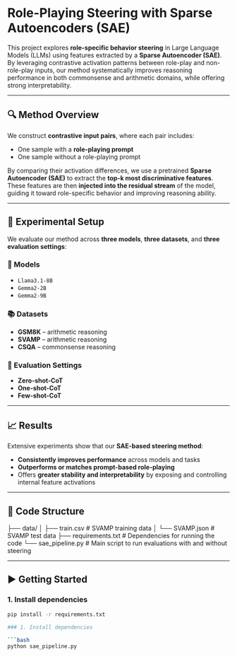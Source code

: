 # Role-Playing Steering with Sparse Autoencoders (SAE)

This project explores **role-specific behavior steering** in Large Language Models (LLMs) using features extracted by a **Sparse Autoencoder (SAE)**. By leveraging contrastive activation patterns between role-play and non-role-play inputs, our method systematically improves reasoning performance in both commonsense and arithmetic domains, while offering strong interpretability.

---

## 🔍 Method Overview

We construct **contrastive input pairs**, where each pair includes:

- One sample with a **role-playing prompt**
- One sample without a role-playing prompt

By comparing their activation differences, we use a pretrained **Sparse Autoencoder (SAE)** to extract the **top-k most discriminative features**. These features are then **injected into the residual stream** of the model, guiding it toward role-specific behavior and improving reasoning ability.

---

## 🧪 Experimental Setup

We evaluate our method across **three models**, **three datasets**, and **three evaluation settings**:

### 🧠 Models
- `Llama3.1-8B`
- `Gemma2-2B`
- `Gemma2-9B`

### 📚 Datasets
- **GSM8K** – arithmetic reasoning
- **SVAMP** – arithmetic reasoning
- **CSQA** – commonsense reasoning

### 🧾 Evaluation Settings
- **Zero-shot-CoT**
- **One-shot-CoT**
- **Few-shot-CoT**

---

## 📈 Results

Extensive experiments show that our **SAE-based steering method**:
- **Consistently improves performance** across models and tasks
- **Outperforms or matches prompt-based role-playing**
- Offers **greater stability and interpretability** by exposing and controlling internal feature activations

---

## 📁 Code Structure

├── data/
│ ├── train.csv # SVAMP training data
│ └── SVAMP.json # SVAMP test data
├── requirements.txt # Dependencies for running the code
└── sae_pipeline.py # Main script to run evaluations with and without steering

---

## ▶️ Getting Started

### 1. Install dependencies
```bash
pip install -r requirements.txt

### 1. Install dependencies

```bash
python sae_pipeline.py
